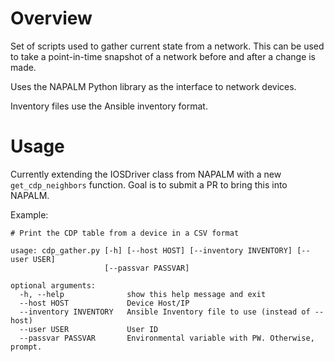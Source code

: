 # Overview

Set of scripts used to gather current state from a network.  This can be
used to take a point-in-time snapshot of a network before and after a change
is made.

Uses the NAPALM Python library as the interface to network devices.

Inventory files use the Ansible inventory format.

# Usage

Currently extending the IOSDriver class from NAPALM with a new `get_cdp_neighbors` function.  Goal is to submit a PR to bring this into NAPALM.

Example:

    # Print the CDP table from a device in a CSV format

    usage: cdp_gather.py [-h] [--host HOST] [--inventory INVENTORY] [--user USER]
                         [--passvar PASSVAR]
    
    optional arguments:
      -h, --help              show this help message and exit
      --host HOST             Device Host/IP
      --inventory INVENTORY   Ansible Inventory file to use (instead of --host)
      --user USER             User ID
      --passvar PASSVAR       Environmental variable with PW. Otherwise, prompt.
